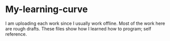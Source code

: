 # My-learning-curve
I am uploading each work since I usually work offline.
Most of the work here are rough drafts.
These files show how I learned how to program; self reference.
